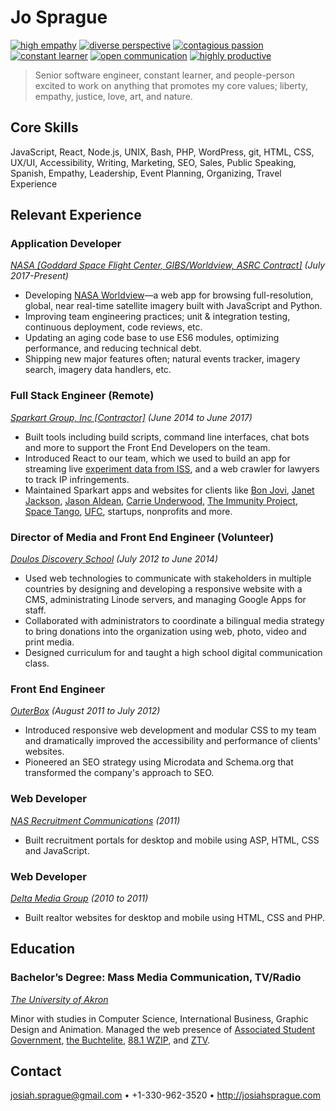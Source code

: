 # Jo Sprague

[![high empathy](https://img.shields.io/badge/empathy-high-brightgreen.svg?style=flat-square)](empathy.md)
[![diverse perspective](https://img.shields.io/badge/perspective-diverse-brightgreen.svg?style=flat-square)](perspective.md)
[![contagious passion](https://img.shields.io/badge/passion-contagious-brightgreen.svg?style=flat-square)](passion.md)
[![constant learner](https://img.shields.io/badge/learning-constantly-brightgreen.svg?style=flat-square)](learning.md)
[![open communication](https://img.shields.io/badge/communication-open-brightgreen.svg?style=flat-square)](communication.md)
[![highly productive](https://img.shields.io/badge/productivity-high-brightgreen.svg?style=flat-square)](productivity.md)

> Senior software engineer, constant learner, and people-person excited to work on anything that promotes my core values; liberty, empathy, justice, love, art, and nature.

## Core Skills

JavaScript, React, Node.js, UNIX, Bash, PHP, WordPress, git, HTML, CSS, UX/UI, Accessibility, Writing, Marketing, SEO, Sales, Public Speaking, Spanish, Empathy, Leadership, Event Planning, Organizing, Travel Experience

## Relevant Experience

### Application Developer
_[NASA [Goddard Space Flight Center, GIBS/Worldview, ASRC Contract]](https://www.nasa.gov/goddard) (July 2017-Present)_

- Developing [NASA Worldview](https://github.com/nasa-gibs/worldview)—a web app for browsing full-resolution, global, near real-time satellite imagery built with JavaScript and Python.
- Improving team engineering practices; unit & integration testing, continuous deployment, code reviews, etc.
- Updating an aging code base to use ES6 modules, optimizing performance, and reducing technical debt.
- Shipping new major features often; natural events tracker, imagery search, imagery data handlers, etc.
 
 ### Full Stack Engineer (Remote)
 _[Sparkart Group, Inc [Contractor]](http://www.sparkart.com/) (June 2014 to June 2017)_

- Built tools including build scripts, command line interfaces, chat bots and more to support the Front End Developers on the team.
- Introduced React to our team, which we used to build an app for streaming live [experiment data from ISS](http://www.spacetango.com/), and a web crawler for lawyers to track IP infringements.
- Maintained Sparkart apps and websites for clients like [Bon Jovi](http://bonjovi.com/), [Janet Jackson](https://www.janetjackson.com/), [Jason Aldean](https://www.jasonaldean.com/), [Carrie Underwood](https://www.carrieunderwood.fm/), [The Immunity Project](http://www.immunityproject.org/), [Space Tango](http://www.spacetango.com), [UFC](https://www.ufcfightclub.com/), startups, nonprofits and more.
  
### Director of Media and Front End Engineer (Volunteer)
_[Doulos Discovery School](http://www.jarabacoard.com/es/servicios/item/doulos-discovery-school) (July 2012 to June 2014)_

- Used web technologies to communicate with stakeholders in multiple countries by designing and developing a responsive website with a CMS, administrating Linode servers, and managing Google Apps for staff.
- Collaborated with administrators to coordinate a bilingual media strategy to bring donations into the organization using web, photo, video and print media.
- Designed curriculum for and taught a high school digital communication class.
  
### Front End Engineer
_[OuterBox](https://www.outerboxdesign.com/) (August 2011 to July 2012)_

- Introduced responsive web development and modular CSS to my team and dramatically improved the accessibility and performance of clients' websites.
- Pioneered an SEO strategy using Microdata and Schema.org that transformed the company's approach to SEO.
  
### Web Developer
_[NAS Recruitment Communications](http://www.nasrecruitment.com/) (2011)_

- Built recruitment portals for desktop and mobile using ASP, HTML, CSS and JavaScript.

### Web Developer
_[Delta Media Group](https://www.deltamediagroup.com/) (2010 to 2011)_

- Built realtor websites for desktop and mobile using HTML, CSS and PHP.

## Education

### Bachelor’s Degree: Mass Media Communication, TV/Radio
_[The University of Akron](http://www.uakron.edu/)_

Minor with studies in Computer Science, International Business, Graphic Design and Animation. Managed the web presence of [Associated Student Government](http://uakronstudentlife.orgsync.com/org/usg/), [the Buchtelite](https://buchtelite.com/), [88.1 WZIP](http://www.wzip.fm/), and [ZTV](https://ztv.uakron.edu/).

## Contact

<josiah.sprague@gmail.com> • +1-330-962-3520 • <http://josiahsprague.com>
